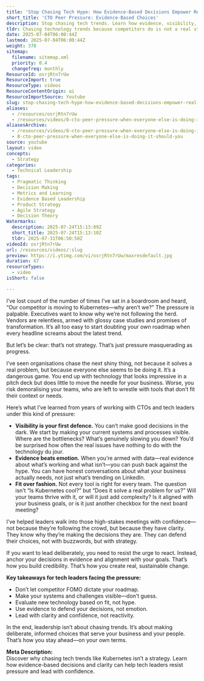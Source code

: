 ```yaml
---
title: 'Stop Chasing Tech Hype: How Evidence-Based Decisions Empower Real Leadership'
short_title: 'CTO Peer Pressure: Evidence-Based Choices'
description: Stop chasing tech trends. Learn how evidence, visibility, and clarity empower tech leaders to make confident, strategic decisions—beyond the hype.
tldr: Chasing technology trends because competitors do is not a real strategy; instead, focus on making your systems visible, use evidence to guide decisions, and choose tools that fit your actual needs. This approach helps you defend your roadmap with confidence and creates sustainable results for your teams and business. Prioritise clarity and alignment over hype to lead effectively and avoid unnecessary complexity.
date: 2025-07-04T06:00:44Z
lastmod: 2025-07-04T06:00:44Z
weight: 370
sitemap:
  filename: sitemap.xml
  priority: 0.4
  changefreq: monthly
ResourceId: osrjRtn7rUw
ResourceImport: true
ResourceType: videos
ResourceContentOrigin: ai
ResourceImportSource: Youtube
slug: stop-chasing-tech-hype-how-evidence-based-decisions-empower-real-leadership
aliases:
  - /resources/osrjRtn7rUw
  - /resources/videos/8-cto-peer-pressure-when-everyone-else-is-doing-it-should-you
aliasesArchive:
  - /resources/videos/8-cto-peer-pressure-when-everyone-else-is-doing-it-should-you
  - 8-cto-peer-pressure-when-everyone-else-is-doing-it-should-you
source: youtube
layout: video
concepts:
  - Strategy
categories:
  - Technical Leadership
tags:
  - Pragmatic Thinking
  - Decision Making
  - Metrics and Learning
  - Evidence Based Leadership
  - Product Strategy
  - Agile Strategy
  - Decision Theory
Watermarks:
  description: 2025-07-24T15:13:09Z
  short_title: 2025-07-24T15:13:10Z
  tldr: 2025-07-31T06:50:50Z
videoId: osrjRtn7rUw
url: /resources/videos/:slug
preview: https://i.ytimg.com/vi/osrjRtn7rUw/maxresdefault.jpg
duration: 67
resourceTypes:
  - video
isShort: false

---
```

I’ve lost count of the number of times I’ve sat in a boardroom and heard, “Our competitor is moving to Kubernetes—why aren’t we?” The pressure is palpable. Executives want to know why we’re not following the herd. Vendors are relentless, armed with glossy case studies and promises of transformation. It’s all too easy to start doubting your own roadmap when every headline screams about the latest trend.

But let’s be clear: that’s not strategy. That’s just pressure masquerading as progress.

I’ve seen organisations chase the next shiny thing, not because it solves a real problem, but because everyone else seems to be doing it. It’s a dangerous game. You end up with technology that looks impressive in a pitch deck but does little to move the needle for your business. Worse, you risk demoralising your teams, who are left to wrestle with tools that don’t fit their context or needs.

Here’s what I’ve learned from years of working with CTOs and tech leaders under this kind of pressure:

- **Visibility is your first defence.** You can’t make good decisions in the dark. We start by making your current systems and processes visible. Where are the bottlenecks? What’s genuinely slowing you down? You’d be surprised how often the real issues have nothing to do with the technology du jour.
- **Evidence beats emotion.** When you’re armed with data—real evidence about what’s working and what isn’t—you can push back against the hype. You can have honest conversations about what your business actually needs, not just what’s trending on LinkedIn.
- **Fit over fashion.** Not every tool is right for every team. The question isn’t “Is Kubernetes cool?” but “Does it solve a real problem for us?” Will your teams thrive with it, or will it just add complexity? Is it aligned with your business goals, or is it just another checkbox for the next board meeting?

I’ve helped leaders walk into those high-stakes meetings with confidence—not because they’re following the crowd, but because they have clarity. They know why they’re making the decisions they are. They can defend their choices, not with buzzwords, but with strategy.

If you want to lead deliberately, you need to resist the urge to react. Instead, anchor your decisions in evidence and alignment with your goals. That’s how you build credibility. That’s how you create real, sustainable change.

**Key takeaways for tech leaders facing the pressure:**

- Don’t let competitor FOMO dictate your roadmap.
- Make your systems and challenges visible—don’t guess.
- Evaluate new technology based on fit, not hype.
- Use evidence to defend your decisions, not emotion.
- Lead with clarity and confidence, not reactivity.

In the end, leadership isn’t about chasing trends. It’s about making deliberate, informed choices that serve your business and your people. That’s how you stay ahead—on your own terms.

**Meta Description:**  
Discover why chasing tech trends like Kubernetes isn’t a strategy. Learn how evidence-based decisions and clarity can help tech leaders resist pressure and lead with confidence.
